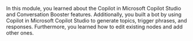 In this module, you learned about the Copilot in Microsoft Copilot Studio and Conversation Booster features. Additionally, you built a bot by using Copilot in Microsoft Copilot Studio to generate topics, trigger phrases, and responses. Furthermore, you learned how to edit existing nodes and add other ones.

